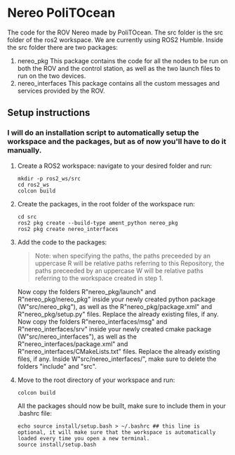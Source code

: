 # Nereo PoliTOcean
The code for the ROV Nereo made by PoliTOcean.
The src folder is the src folder of the ros2 workspace.
We are currently using ROS2 Humble.
Inside the src folder there are two packages:
1. nereo_pkg
    This package contains the code for all the nodes to be run on both the ROV and the control station, as well as the two launch files to run on the two devices.
2. nereo_interfaces
    This package contains all the custom messages and services provided by the ROV.
## Setup instructions
### I will do an installation script to automatically setup the workspace and the packages, but as of now you'll have to do it manually.
1. Create a ROS2 workspace: navigate to your desired folder and run:
    ```
    mkdir -p ros2_ws/src
    cd ros2_ws
    colcon build
    ```
2. Create the packages, in the root folder of the workspace run:
    ```
    cd src
    ros2 pkg create --build-type ament_python nereo_pkg
    ros2 pkg create nereo_interfaces
    ```
3. Add the code to the packages:
    > Note: when specifying the paths, the paths preceeded by an uppercase R will be relative paths referring to this Repository, the paths preceeded by an uppercase W will be relative paths referring to the workspace created in step 1.
    
    Now copy the folders R"nereo_pkg/launch" and R"nereo_pkg/nereo_pkg" inside your newly created python package (W"src/nereo_pkg"), as well as the R"nereo_pkg/package.xml" and R"nereo_pkg/setup.py" files. Replace the already existing files, if any.
    Now copy the folders R"nereo_interfaces/msg" and R"nereo_interfaces/srv" inside your newly created cmake package (W"src/nereo_interfaces"), as well as the R"nereo_interfaces/package.xml" and R"nereo_interfaces/CMakeLists.txt" files. Replace the already existing files, if any. Inside W"src/nereo_interfaces/", make sure to delete the folders "include" and "src".
4. Move to the root directory of your workspace and run:
    ```
    colcon build
    ```
    All the packages should now be built, make sure to include them in your .bashrc file:
    ```
    echo source install/setup.bash > ~/.bashrc ## this line is optional, it will make sure that the workspace is automatically loaded every time you open a new terminal.
    source install/setup.bash
    ```